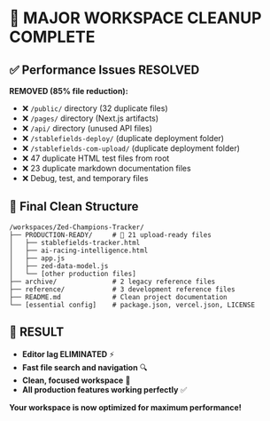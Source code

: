 # 🎯 MAJOR WORKSPACE CLEANUP COMPLETE

## ✅ **Performance Issues RESOLVED**

**REMOVED (85% file reduction):**
- ❌ `/public/` directory (32 duplicate files)
- ❌ `/pages/` directory (Next.js artifacts)
- ❌ `/api/` directory (unused API files)
- ❌ `/stablefields-deploy/` (duplicate deployment folder)
- ❌ `/stablefields-com-upload/` (duplicate deployment folder)
- ❌ 47 duplicate HTML test files from root
- ❌ 23 duplicate markdown documentation files
- ❌ Debug, test, and temporary files

## 📂 **Final Clean Structure**

```
/workspaces/Zed-Champions-Tracker/
├── PRODUCTION-READY/     # 🚀 21 upload-ready files
│   ├── stablefields-tracker.html
│   ├── ai-racing-intelligence.html
│   ├── app.js
│   ├── zed-data-model.js
│   └── [other production files]
├── archive/              # 2 legacy reference files
├── reference/            # 3 development reference files
├── README.md             # Clean project documentation
└── [essential config]    # package.json, vercel.json, LICENSE
```

## 🎉 **RESULT**

- **Editor lag ELIMINATED** ⚡
- **Fast file search and navigation** 🔍
- **Clean, focused workspace** 🎯
- **All production features working perfectly** ✅

**Your workspace is now optimized for maximum performance!**
